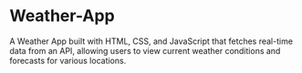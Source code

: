 # Weather-App
A Weather App built with HTML, CSS, and JavaScript that fetches real-time data from an API, allowing users to view current weather conditions and forecasts for various locations.
